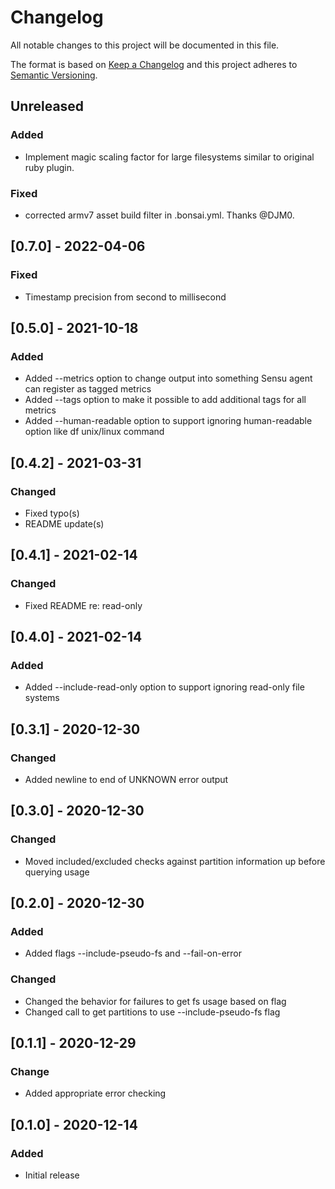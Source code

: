 # Changelog
All notable changes to this project will be documented in this file.

The format is based on [Keep a Changelog](http://keepachangelog.com/en/1.0.0/)
and this project adheres to [Semantic
Versioning](http://semver.org/spec/v2.0.0.html).

## Unreleased
### Added
- Implement magic scaling factor for large filesystems similar to original ruby plugin.

### Fixed
- corrected armv7 asset build filter in .bonsai.yml. Thanks @DJM0.

## [0.7.0] - 2022-04-06

### Fixed
- Timestamp precision from second to millisecond

## [0.5.0] - 2021-10-18

### Added
- Added --metrics option to change output into something Sensu agent can register as tagged metrics
- Added --tags option to make it possible to add additional tags for all metrics
- Added --human-readable option to support ignoring human-readable option like df unix/linux command

## [0.4.2] - 2021-03-31

### Changed
- Fixed typo(s)
- README update(s)

## [0.4.1] - 2021-02-14

### Changed
- Fixed README re: read-only

## [0.4.0] - 2021-02-14

### Added
- Added --include-read-only option to support ignoring read-only file systems

## [0.3.1] - 2020-12-30

### Changed
- Added newline to end of UNKNOWN error output

## [0.3.0] - 2020-12-30

### Changed
- Moved included/excluded checks against partition information up before querying usage

## [0.2.0] - 2020-12-30

### Added
- Added flags --include-pseudo-fs and --fail-on-error

### Changed
- Changed the behavior for failures to get fs usage based on flag
- Changed call to get partitions to use --include-pseudo-fs flag

## [0.1.1] - 2020-12-29

### Change
- Added appropriate error checking

## [0.1.0] - 2020-12-14

### Added
- Initial release
